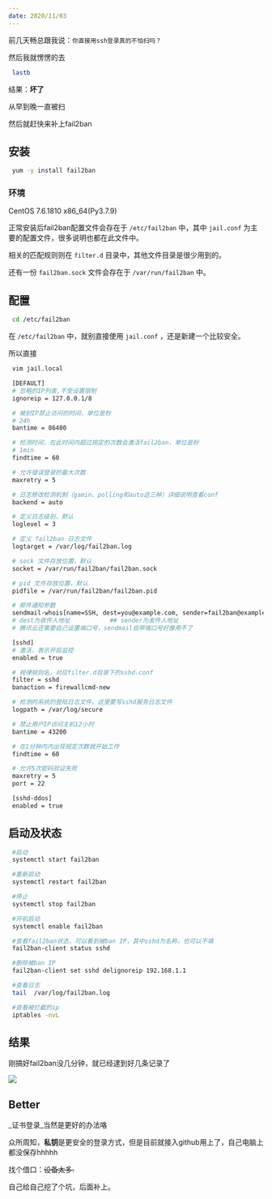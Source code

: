 ```yaml
---
date: 2020/11/03
---
```

前几天畅总跟我说：`你直接用ssh登录真的不怕扫吗？`

然后我就愣愣的去

```bash
 lastb
```

结果：**坏了**

从早到晚一直被扫

然后就赶快来补上fail2ban

## 安装

```bash
 yum -y install fail2ban
```

### 环境

CentOS 7.6.1810 x86_64(Py3.7.9)

正常安装后fail2ban配置文件会存在于 `/etc/fail2ban` 中，其中 `jail.conf` 为主要的配置文件，很多说明也都在此文件中。

相关的匹配规则则在 `filter.d` 目录中，其他文件目录是很少用到的。

还有一份 `fail2ban.sock` 文件会存在于 `/var/run/fail2ban` 中。

## 配置

```bash
 cd /etc/fail2ban
```

在 `/etc/fail2ban` 中，就别直接使用 `jail.conf` ，还是新建一个比较安全。

所以直接

```bash
 vim jail.local
```

```bash
 [DEFAULT]
 # 忽略的IP列表,不受设置限制
 ignoreip = 127.0.0.1/8

 # 被封IP禁止访问的时间，单位是秒
 # 24h
 bantime = 86400

 # 检测时间，在此时间内超过规定的次数会激活fail2ban，单位是秒
 # 1min
 findtime = 60

 # 允许错误登录的最大次数
 maxretry = 5

 # 日志修改检测机制（gamin、polling和auto这三种）详细说明查看conf
 backend = auto

 # 定义日志级别，默认
 loglevel = 3

 # 定义 fail2ban 日志文件
 logtarget = /var/log/fail2ban.log

 # sock 文件存放位置，默认
 socket = /var/run/fail2ban/fail2ban.sock

 # pid 文件存放位置，默认
 pidfile = /var/run/fail2ban/fail2ban.pid

 # 邮件通知参数
 sendmail-whois[name=SSH, dest=you@example.com, sender=fail2ban@example.com,sendername="Fail2Ban"]
 # dest为收件人地址           ## sender为发件人地址
 # 腾讯云还需要自己设置端口号，sendmail自带端口号好像用不了

 [sshd]
 # 激活，表示开启监控
 enabled = true

 # 规律规则名，对应filter.d目录下的sshd.conf
 filter = sshd
 banaction = firewallcmd-new

 # 检测的系统的登陆日志文件。这里要写sshd服务日志文件
 logpath = /var/log/secure

 # 禁止用户IP访问主机12小时
 bantime = 43200

 # 在1分钟内内出现规定次数就开始工作
 findtime = 60

 # 允许5次密码验证失败
 maxretry = 5
 port = 22

 [sshd-ddos]
 enabled = true
```

## 启动及状态

```bash
 #启动
 systemctl start fail2ban

 #重新启动
 systemctl restart fail2ban

 #停止
 systemctl stop fail2ban

 #开机启动
 systemctl enable fail2ban

 #查看fail2ban状态，可以看到被ban IP，其中sshd为名称，也可以不填
 fail2ban-client status sshd

 #删除被ban IP
 fail2ban-client set sshd delignoreip 192.168.1.1

 #查看日志
 tail  /var/log/fail2ban.log

 #查看被拦截的ip
 iptables -nvL
```

## 结果

刚搞好fail2ban没几分钟，就已经逮到好几条记录了

![](https://s3.bmp.ovh/imgs/2022/06/19/aeab956184dce79b.png)

## Better

_证书登录_当然是更好的办法咯

众所周知，**私钥**是更安全的登录方式，但是目前就接入github用上了，自己电脑上都没保存hhhhh

找个借口：~~设备太多.~~

自己给自己挖了个坑，后面补上。
